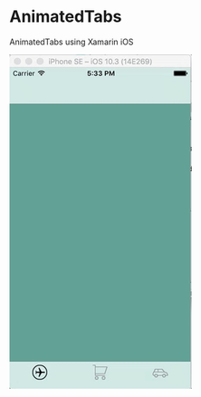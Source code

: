 # AnimatedTabs
AnimatedTabs using Xamarin iOS

![](https://github.com/kosvo/AnimatedTabs/blob/master/AnimatedTabs/animated.gif)
